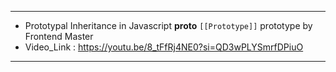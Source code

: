 
--------------------------------------------------------------------------
- Prototypal Inheritance in Javascript __proto__ `[[Prototype]]` prototype by Frontend Master
- Video_Link : https://youtu.be/8_tFfRj4NE0?si=QD3wPLYSmrfDPiuO



--------------------------------------------------------------------------
